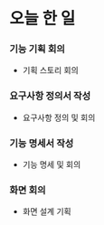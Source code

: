 # 오늘 한 일


### 기능 기획 회의
- 기획 스토리 회의

### 요구사항 정의서 작성
- 요구사항 정의 및 회의

### 기능 명세서 작성
- 기능 명세 및 회의

### 화면 회의
- 화면 설계 기획 

